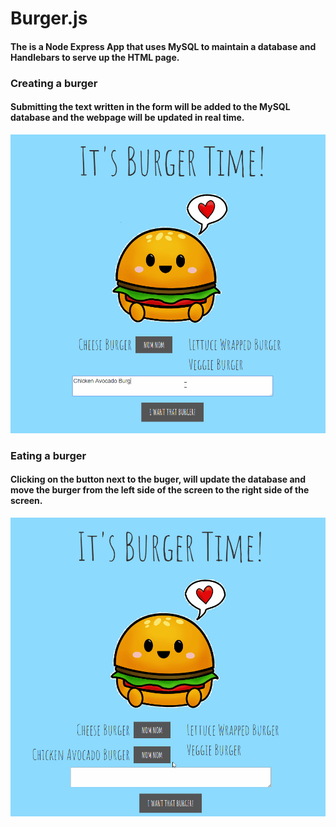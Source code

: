 # Burger.js

#### The is a Node Express App that uses MySQL to maintain a database and Handlebars to serve up the HTML page.

### Creating a burger

#### Submitting the text written in the form will be added to the MySQL database and the webpage will be updated in real time.

<div align="center">
<img src="public/assets/gifs/create.gif" alt="create" width="600">
</div>

### Eating a burger

#### Clicking on the button next to the buger, will update the database and move the burger from the left side of the screen to the right side of the screen.

<div align="center">
<img src="public/assets/gifs/devour.gif" alt="devour" width="600">
</div>
 